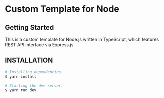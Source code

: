# Custom Template for Node 

## Getting Started

This is a custom template for Node.js written in TypeScript, which features REST API interface via Express.js

## INSTALLATION
```bash
# Installing dependencies
$ yarn install

# Starting the dev server:
$ yarn run dev
```

